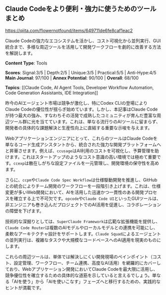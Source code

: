 ## Claude Codeをより便利・強力に使うためのツールまとめ

https://qiita.com/flowernotfound/items/649711de6fe8caf1eac2

Claude Codeの強力なエコシステムを活かし、コスト可視化から並列実行、GUI統合まで、多様な周辺ツールを活用して開発ワークフローを劇的に改善する方法を解説します。

**Content Type**: Tools

**Scores**: Signal:3/5 | Depth:2/5 | Unique:3/5 | Practical:5/5 | Anti-Hype:4/5
**Main Journal**: 97/100 | **Annex Potential**: 90/100 | **Overall**: 68/100

**Topics**: [[Claude Code, AI Agent Tools, Developer Workflow Automation, Code Generation Assistants, IDE Integration]]

昨今のAIエージェント市場は競争が激化し、特にCodex CLIの登場によりClaude Codeの優位性が揺らぎ始めています。しかし、本記事はClaude Codeが持つ最大の強み、すなわちその活発で成熟したコミュニティが育んだ豊富な周辺ツール群に光を当てています。これは、単なる流行りのAIツールに留まらず、開発者の具体的な課題解決と生産性向上に直結する重要な示唆を与えます。

Webアプリケーションエンジニアにとって、これらのツールはClaude Codeを単なるコード生成アシスタントから、統合された強力な開発プラットフォームへと昇華させます。例えば、`ccusage`はAI利用のコストを可視化し、予算管理を助けます。これはスタートアップのようなコスト意識の高い環境では極めて重要です。`ccexp`は散在しがちな設定ファイルを一元管理し、開発環境の保守性を高めます。

さらに、`ccpm`や`Claude Code Spec Workflow`は仕様駆動開発を推進し、GitHubとの統合によりチーム開発のワークフローを一段階引き上げます。これは、仕様変更が多いWeb開発において、AIを活用した迅速かつ一貫性のある開発プロセスを確立する上で不可欠です。`opcode`や`Claude Code UI`といったGUIツールは、非エンジニアも巻き込んだプロジェクトでのAI活用を促進し、コラボレーションの障壁を下げます。

技術的な深掘りとしては、`SuperClaude Framework`は広範な拡張機能を提供し、`Claude Code Router`は複数のAIモデルやローカルモデルとの連携を可能にし、柔軟なアーキテクチャ設計をサポートします。`Claude Squad`によるエージェントの並列実行は、複雑なタスクや大規模なコードベースへのAI適用を現実のものにします。

これらの周辺ツールは、単体では解決しにくい開発現場のペインポイント（コスト、設定管理、ワークフロー、チーム連携、高度なAI活用）を網羅的にカバーしており、Webアプリケーション開発においてClaude Codeを最大限に活用し、競争優位性を確立するための具体的な道筋を示していると言えるでしょう。単なる「AIを使う」から「AIを使いこなす」フェーズへと移行するための、実践的なヒントが満載です。